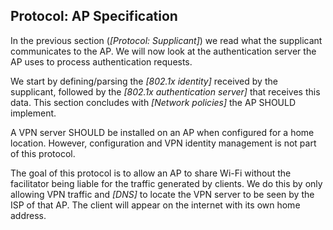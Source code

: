 ## Protocol: AP Specification

In the previous section (*[Protocol: Supplicant]*)
we read what the supplicant communicates to the AP.
We will now look at the authentication server the AP
uses to process authentication requests.
<!--
we now look into how
&mdash; the authentication server used by &mdash;
the AP handles authentication requests.
-->

We start by defining/parsing the *[802.1x identity]* received by the supplicant,
followed by the *[802.1x authentication server]* that receives this data.
This section concludes with *[Network policies]* the AP
SHOULD
implement.

A VPN server SHOULD be installed on an AP when configured for a home location.
However,
configuration and VPN identity management is not part of this protocol.

The goal of this protocol is to allow an AP to share Wi-Fi
without the facilitator being liable for the traffic generated by clients.
We do this by only allowing VPN traffic
and *[DNS]* to locate the VPN server
to be seen by the ISP of that AP.
The client will appear on the internet with its own home address.
<!--
On the local network,
additional traffic is needed
for network management (e.g. DHCP).
-->


